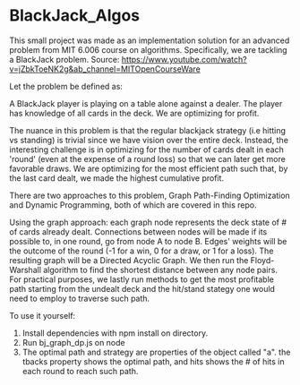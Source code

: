# BlackJack_Algos


This small project was made as an implementation solution for an advanced problem from MIT 6.006 course on algorithms. Specifically, we are tackling a BlackJack problem.
Source: https://www.youtube.com/watch?v=jZbkToeNK2g&ab_channel=MITOpenCourseWare

Let the problem be defined as:

A BlackJack player is playing on a table alone against a dealer. The player has knowledge of all cards in the deck. We are optimizing for profit.

The nuance in this problem is that the regular blackjack strategy (i.e hitting vs standing) is trivial since we have vision over the entire deck.
Instead, the interesting challenge is in optimizing for the number of cards dealt in each 'round' (even at the expense of a round loss) so that we can later get more favorable draws. We are optimizing for the most efficient path such that, by the last card dealt, we made the highest cumulative profit.

There are two approaches to this problem, Graph Path-Finding Optimization and Dynamic Programming,  both of which are covered in this repo.

Using the graph approach: each graph node represents the deck state of # of cards already dealt. Connections between nodes will be made if its possible to, in one round, go from node A to node B. Edges' weights will be the outcome of the round (-1 for a win, 0 for a draw, or 1 for a loss). The resulting graph will be a Directed Acyclic Graph. We then run the Floyd-Warshall algorithm to find the shortest distance between any node pairs. For practical purposes, we lastly run methods to get the most profitable path starting from the undealt deck and the hit/stand stategy one would need to employ to traverse such path.


To use it yourself:
1. Install dependencies with npm install on directory.
2. Run bj_graph_dp.js on node
3. The optimal path and strategy are properties of the object called "a". the tbacks property shows the optimal path, and hits shows the # of hits in each round to reach such path.

